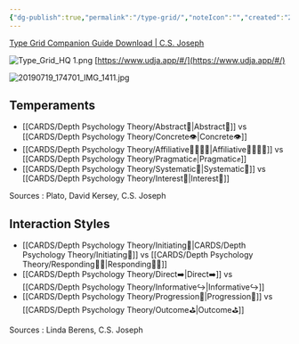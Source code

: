 ```yaml
---
{"dg-publish":true,"permalink":"/type-grid/","noteIcon":"","created":"2023-01-12T12:33:41.904+01:00","updated":"2023-04-19T18:38:59.664+02:00"}
---
```


[Type Grid Companion Guide Download | C.S. Joseph](https://csjoseph.life/type-grid-companion-guide-download/)

![Type_Grid_HQ 1.png](/img/user/EXTRAS/Images/Type_Grid_HQ%201.png)
[https://www.udja.app/#/](https://www.udja.app/#/)

![20190719_174701_IMG_1411.jpg](/img/user/EXTRAS/Images/20190719_174701_IMG_1411.jpg)

## Temperaments 
- [[CARDS/Depth Psychology Theory/Abstract💭\|Abstract💭]] vs [[CARDS/Depth Psychology Theory/Concrete👁️\|Concrete👁️]]
- [[CARDS/Depth Psychology Theory/Affiliative👨‍👩‍👧‍👦\|Affiliative👨‍👩‍👧‍👦]] vs [[CARDS/Depth Psychology Theory/Pragmatic✊\|Pragmatic✊]]
- [[CARDS/Depth Psychology Theory/Systematic🔧\|Systematic🔧]] vs [[CARDS/Depth Psychology Theory/Interest🤝\|Interest🤝]]

Sources : Plato, David Kersey, C.S. Joseph

## Interaction Styles 
- [[CARDS/Depth Psychology Theory/Initiating👋\|CARDS/Depth Psychology Theory/Initiating👋]] vs [[CARDS/Depth Psychology Theory/Responding🧘‍♂️\|Responding🧘‍♂️]]
- [[CARDS/Depth Psychology Theory/Direct➡️\|Direct➡️]] vs [[CARDS/Depth Psychology Theory/Informative↪️\|Informative↪️]]
- [[CARDS/Depth Psychology Theory/Progression🧗\|Progression🧗]] vs [[CARDS/Depth Psychology Theory/Outcome⛳\|Outcome⛳]]

Sources : Linda Berens, C.S. Joseph 
